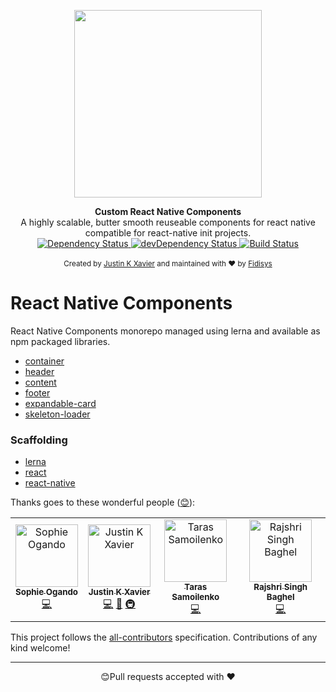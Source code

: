 <p align="center">
  <img src="https://user-images.githubusercontent.com/28846043/66642659-cb9f8c00-ec3a-11e9-9b88-de212cb16e0b.png" width="300"/>
</p>

<div align="center"><strong>Custom React Native Components </strong></div>
<div align="center">A highly scalable, butter smooth reuseable components for react native compatible for react-native init projects.</div>

<div align="center">
  <!-- Dependency Status -->
  <a href="https://david-dm.org/fidisys/React-Native-Components">
    <img src="https://david-dm.org/fidisys/React-Native-Components.svg" alt="Dependency Status" />
  </a>
  <!-- devDependency Status -->
  <a href="https://david-dm.org/fidisys/React-Native-Components#info=devDependencies">
    <img src="https://david-dm.org/fidisys/React-Native-Components/dev-status.svg" alt="devDependency Status" />
  </a>
  <!-- Test Coverage -->
   <a href="https://lerna.js.org/">
    <img src="https://img.shields.io/badge/maintained%20with-lerna-cc00ff.svg" alt="Build Status" />
  </a>
</div>

<br />

<div align="center">
  <sub>Created by <a href="https://github.com/justinkx">Justin K Xavier</a> and maintained with ❤️ by <a href="https://dribbble.com/fidisys">Fidisys</a></sub>
</div>

# React Native Components

React Native Components monorepo managed using lerna and available as npm packaged libraries.

- [container](/packages/container/README.md)
- [header](/packages/header/README.md)
- [content](/packages/content/README.md)
- [footer](/packages/footer/README.md)
- [expandable-card](/packages/fidisys-expandable-card/README.md)
- [skeleton-loader](/packages/skeleton-loader/README.md)

### Scaffolding

- [lerna](https://github.com/lerna/lerna)
- [react](https://github.com/facebook/react)
- [react-native](https://github.com/facebook/react-native)

Thanks goes to these wonderful people ([😊](https://allcontributors.org/docs/en/emoji-key)):

<!-- ALL-CONTRIBUTORS-LIST:START - Do not remove or modify this section -->
<!-- prettier-ignore -->
<table>
  <tr>
    <td align="center"><a href="https://github.com/ogandose"><img src="https://avatars1.githubusercontent.com/u/12514584?v=4" width="100px;" alt="Sophie Ogando"/><br /><sub><b>Sophie Ogando</b></sub></a><br /><a href="https://github.com/fidisys/react-native-components/commits?author=ogandose" title="Code">💻</a></td>
    <td align="center"><a href="https://github.com/justinkx"><img src="https://avatars3.githubusercontent.com/u/28846043?v=4" width="100px;" alt="Justin K Xavier"/><br /><sub><b>Justin K Xavier</b></sub></a><br /><a href="https://github.com/fidisys/react-native-components/commits?author=justinkx" title="Code">💻</a> <a href="#ideas-justinkx" title="Ideas, Planning, & Feedback">🤔</a> <a href="#infra-justinkx" title="Infrastructure (Hosting, Build-Tools, etc)">🚇</a></td>
    <td align="center"><a href="https://github.com/cos1715"><img src="https://avatars0.githubusercontent.com/u/32968019?v=4" width="100px;" alt="Taras Samoilenko"/><br /><sub><b>Taras Samoilenko</b></sub></a><br /><a href="https://github.com/fidisys/react-native-components/commits?author=cos1715" title="Code">💻</a></td>
    <td align="center"><a href="https://github.com/geekyrajshri"><img src="https://avatars2.githubusercontent.com/u/8193580?v=4" width="100px;" alt="Rajshri Singh Baghel "/><br /><sub><b>Rajshri Singh Baghel </b></sub></a><br /><a href="https://github.com/fidisys/react-native-components/commits?author=geekyrajshri" title="Code">💻</a></td>
  </tr>
</table>

<!-- ALL-CONTRIBUTORS-LIST:END -->

This project follows the [all-contributors](https://github.com/all-contributors/all-contributors) specification. Contributions of any kind welcome!

---

<p align="center">😊Pull requests accepted with ❤️</p>
